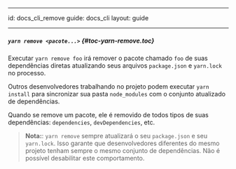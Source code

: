 * * *

id: docs_cli_remove guide: docs_cli layout: guide

* * *

##### `yarn remove <pacote...>` [](#toc-yarn-remove){#toc-yarn-remove.toc}

Executar `yarn remove foo` irá remover o pacote chamado `foo` de suas dependências diretas atualizando seus arquivos `package.json` e `yarn.lock` no processo.

Outros desenvolvedores trabalhando no projeto podem executar `yarn install` para sincronizar sua pasta `node_modules` com o conjunto atualizado de dependências.

Quando se remove um pacote, ele é removido de todos tipos de suas dependências: `dependencies`, `devDependencies`, etc.

> **Nota:**: `yarn remove` sempre atualizará o seu `package.json` e seu `yarn.lock`. Isso garante que desenvolvedores diferentes do mesmo projeto tenham sempre o mesmo conjunto de dependências. Não é possível desabilitar este comportamento.